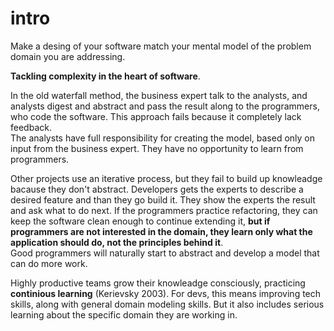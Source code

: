# intro
Make a desing of your software match your mental model of the problem domain you are addressing.

**Tackling complexity in the heart of software**.

In the old waterfall method, the business expert talk to the analysts, and analysts digest and abstract and pass the result along to the programmers, who code the software. This approach fails because it completely lack feedback.  
The analysts have full responsibility for creating the model, based only on input from the business expert. They have no opportunity to learn from programmers.  

Other projects use an iterative process, but they fail to build up knowleadge bacause they don't abstract. Developers gets the experts to describe a desired feature and than they go build it. They show the experts the result and ask what to do next. If the programmers practice refactoring, they can keep the software clean enough to continue extending it, **but if programmers are not interested in the domain, they learn only what the application should do, not the principles behind it**.  
Good programmers will naturally start to abstract and develop a model that can do more work.  


Highly productive teams grow their knowleadge consciously, practicing **continious learning** (Kerievsky 2003). For devs, this means improving tech skills, along with general domain modeling skills. But it also includes serious learning about the specific domain they are working in.  